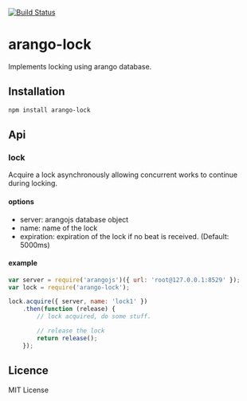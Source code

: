 [![Build Status](https://travis-ci.org/xploratics/arango-lock.svg)](https://travis-ci.org/xploratics/arango-lock)

# arango-lock
Implements locking using arango database.

## Installation

```bash
npm install arango-lock
```

## Api

### lock
Acquire a lock asynchronously allowing concurrent works to continue during locking.

#### options

- server: arangojs database object
- name: name of the lock
- expiration: expiration of the lock if no beat is received. (Default: 5000ms)

#### example

```js
var server = require('arangojs')({ url: 'root@127.0.0.1:8529' });
var lock = require('arango-lock');

lock.acquire({ server, name: 'lock1' })
    .then(function (release) {
        // lock acquired, do some stuff.

        // release the lock
        return release();
    });
```

## Licence
MIT License